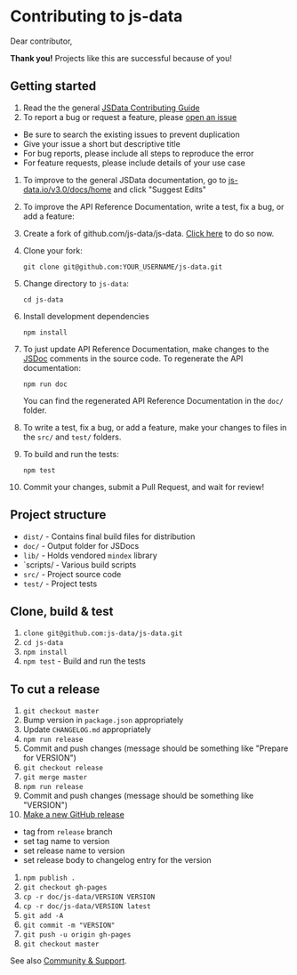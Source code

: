 # Contributing to js-data

Dear contributor,

**Thank you!** Projects like this are successful because of you!

## Getting started

1. Read the the general [JSData Contributing Guide](http://js-data.io/docs/contributing)
1. To report a bug or request a feature, please [open an issue](https://github.com/js-data/js-data/issues/new)
  * Be sure to search the existing issues to prevent duplication
  * Give your issue a short but descriptive title
  * For bug reports, please include all steps to reproduce the error
  * For feature requests, please include details of your use case
1. To improve to the general JSData documentation, go to [js-data.io/v3.0/docs/home](http://www.js-data.io/v3.0/docs/home) and click "Suggest Edits"
1. To improve the API Reference Documentation, write a test, fix a bug, or add a feature:
  1. Create a fork of github.com/js-data/js-data. [Click here](https://github.com/js-data/js-data#fork-destination-box) to do so now.
  1. Clone your fork:

      ```
      git clone git@github.com:YOUR_USERNAME/js-data.git
      ```
  1. Change directory to `js-data`:

      ```
      cd js-data
      ```
  1. Install development dependencies

      ```
      npm install
      ```
1. To just update API Reference Documentation, make changes to the [JSDoc](http://usejsdoc.org/) comments in the source code. To regenerate the API documentation:

    ```
    npm run doc
    ```

    You can find the regenerated API Reference Documentation in the `doc/` folder.
1. To write a test, fix a bug, or add a feature, make your changes to files in the `src/` and `test/` folders.
1. To build and run the tests:

    ```
    npm test
    ```

1. Commit your changes, submit a Pull Request, and wait for review!

## Project structure

* `dist/` - Contains final build files for distribution
* `doc/` - Output folder for JSDocs
* `lib/` - Holds vendored `mindex` library
* `scripts/ - Various build scripts
* `src/` - Project source code
* `test/` - Project tests

## Clone, build & test

1. `clone git@github.com:js-data/js-data.git`
1. `cd js-data`
1. `npm install`
1. `npm test` - Build and run the tests

## To cut a release

1. `git checkout master`
1. Bump version in `package.json` appropriately
1. Update `CHANGELOG.md` appropriately
1. `npm run release`
1. Commit and push changes (message should be something like "Prepare for VERSION")
1. `git checkout release`
1. `git merge master`
1. `npm run release`
1. Commit and push changes (message should be something like "VERSION")
1. [Make a new GitHub release](https://github.com/js-data/js-data/releases/new)
  - tag from `release` branch
  - set tag name to version
  - set release name to version
  - set release body to changelog entry for the version
1. `npm publish .`
1. `git checkout gh-pages`
1. `cp -r doc/js-data/VERSION VERSION`
1. `cp -r doc/js-data/VERSION latest`
1. `git add -A`
1. `git commit -m "VERSION"`
1. `git push -u origin gh-pages`
1. `git checkout master`

See also [Community & Support](http://js-data.io/docs/community).
